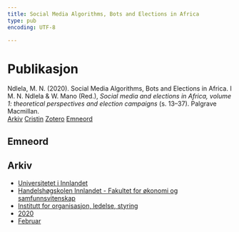 ```yaml
---
title: Social Media Algorithms, Bots and Elections in Africa
type: pub
encoding: UTF-8

---
```

<h1>Publikasjon</h1>
<article id="csl-bib-container-4XJWVLDV" class="csl-bib-container">
  <div class="csl-bib-body"> <div class="csl-entry">Ndlela, M. N. (2020). Social Media Algorithms, Bots and Elections in Africa. I M. N. Ndlela &#38; W. Mano (Red.), <i>Social media and elections in Africa, volume 1: theoretical perspectives and election campaigns</i> (s. 13–37). Palgrave Macmillan.</div> </div>
  <div class="csl-bib-buttons">
    <a href="#taxonomy-article-4XJWVLDV" alt="archive" class="csl-bib-button">Arkiv</a>
    <a href="https://app.cristin.no/results/show.jsf?id=1791132" alt="Cristin" class="csl-bib-button">Cristin</a>
    <a href="http://zotero.org/groups/5881554/items/4XJWVLDV" alt="Zotero" class="csl-bib-button">Zotero</a>
    <a href="#keywords-article-4XJWVLDV" alt="keywords" class="csl-bib-button">Emneord</a>
  </div>
  <div id="csl-bib-meta-container-4XJWVLDV"></div>
</article>
<div id="csl-bib-meta-4XJWVLDV" class="csl-bib-meta">
  <article id="keywords-article-4XJWVLDV" class="keywords-article">
    <h1>Emneord</h1>
    
  </article>
  <article id="taxonomy-article-4XJWVLDV" class="taxonomy-article">
    <h1>Arkiv</h1>
    <ul>
      <li><a href="{{< params subfolder >}}nn/archive/?key=3DCRN523">Universitetet i Innlandet</a></li>
      <li><a href="{{< params subfolder >}}nn/archive/?key=DU8Q9LN9">Handelshøgskolen Innlandet - Fakultet for økonomi og samfunnsvitenskap</a></li>
      <li><a href="{{< params subfolder >}}nn/archive/?key=4LUWR3ZM">Institutt for organisasjon, ledelse, styring</a></li>
      <li><a href="{{< params subfolder >}}nn/archive/?key=L4LD5JU9">2020</a></li>
      <li><a href="{{< params subfolder >}}nn/archive/?key=AAUEAIFK">Februar</a></li>
    </ul>
  </article>
</div>
